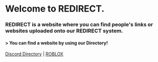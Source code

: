 # Welcome to REDIRECT.
### REDIRECT is a website where you can find people's links or websites uploaded onto our REDIRECT system.

#### > You can find a website by using our Directory! 

[Discord Directory](/discord) |
[ROBLOX](/roblox)
